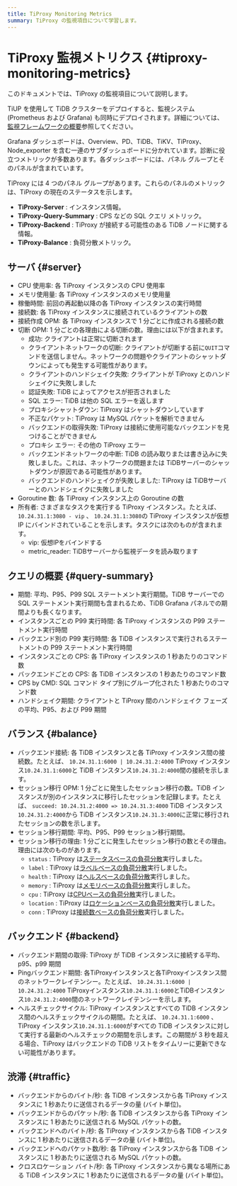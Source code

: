 ```yaml
---
title: TiProxy Monitoring Metrics
summary: TiProxy の監視項目について学習します。
---
```


# TiProxy 監視メトリクス {#tiproxy-monitoring-metrics}

このドキュメントでは、TiProxy の監視項目について説明します。

TiUP を使用して TiDB クラスターをデプロイすると、監視システム (Prometheus および Grafana) も同時にデプロイされます。詳細については、 [監視フレームワークの概要](/tidb-monitoring-framework.md)参照してください。

Grafana ダッシュボードは、Overview、PD、TiDB、TiKV、TiProxy、Node_exporter を含む一連のサブダッシュボードに分かれています。診断に役立つメトリックが多数あります。各ダッシュボードには、パネル グループとそのパネルが含まれています。

TiProxy には 4 つのパネル グループがあります。これらのパネルのメトリックは、TiProxy の現在のステータスを示します。

-   **TiProxy-Server** : インスタンス情報。
-   **TiProxy-Query-Summary** : CPS などの SQL クエリ メトリック。
-   **TiProxy-Backend** : TiProxy が接続する可能性のある TiDB ノードに関する情報。
-   **TiProxy-Balance** : 負荷分散メトリック。

## サーバ {#server}

-   CPU 使用率: 各 TiProxy インスタンスの CPU 使用率
-   メモリ使用量: 各 TiProxy インスタンスのメモリ使用量
-   稼働時間: 前回の再起動以降の各 TiProxy インスタンスの実行時間
-   接続数: 各 TiProxy インスタンスに接続されているクライアントの数
-   接続作成 OPM: 各 TiProxy インスタンスで 1 分ごとに作成される接続の数
-   切断 OPM: 1 分ごとの各理由による切断の数。理由には以下が含まれます。
    -   成功: クライアントは正常に切断されます
    -   クライアントネットワークの切断: クライアントが切断する前に`QUIT`コマンドを送信しません。ネットワークの問題やクライアントのシャットダウンによっても発生する可能性があります。
    -   クライアントのハンドシェイク失敗: クライアントが TiProxy とのハンドシェイクに失敗しました
    -   認証失敗: TiDB によってアクセスが拒否されました
    -   SQL エラー: TiDB は他の SQL エラーを返します
    -   プロキシシャットダウン: TiProxy はシャットダウンしています
    -   不正なパケット: TiProxy は MySQL パケットを解析できません
    -   バックエンドの取得失敗: TiProxy は接続に使用可能なバックエンドを見つけることができません
    -   プロキシ エラー: その他の TiProxy エラー
    -   バックエンドネットワークの中断: TiDB の読み取りまたは書き込みに失敗しました。これは、ネットワークの問題または TiDBサーバーのシャットダウンが原因である可能性があります。
    -   バックエンドのハンドシェイクが失敗しました: TiProxy は TiDBサーバーとのハンドシェイクに失敗しました
-   Goroutine 数: 各 TiProxy インスタンス上の Goroutine の数
-   所有者: さまざまなタスクを実行する TiProxy インスタンス。たとえば、 `10.24.31.1:3080 - vip` 、 `10.24.31.1:3080`の TiProxy インスタンスが仮想 IP にバインドされていることを示します。タスクには次のものが含まれます。
    -   vip: 仮想IPをバインドする
    -   metric_reader: TiDBサーバーから監視データを読み取ります

## クエリの概要 {#query-summary}

-   期間: 平均、P95、P99 SQL ステートメント実行期間。TiDB サーバーでの SQL ステートメント実行期間も含まれるため、TiDB Grafana パネルでの期間よりも長くなります。
-   インスタンスごとの P99 実行時間: 各 TiProxy インスタンスの P99 ステートメント実行時間
-   バックエンド別の P99 実行時間: 各 TiDB インスタンスで実行されるステートメントの P99 ステートメント実行時間
-   インスタンスごとの CPS: 各 TiProxy インスタンスの 1 秒あたりのコマンド数
-   バックエンドごとの CPS: 各 TiDB インスタンスの 1 秒あたりのコマンド数
-   CPS by CMD: SQL コマンド タイプ別にグループ化された 1 秒あたりのコマンド数
-   ハンドシェイク期間: クライアントと TiProxy 間のハンドシェイク フェーズの平均、P95、および P99 期間

## バランス {#balance}

-   バックエンド接続: 各 TiDB インスタンスと各 TiProxy インスタンス間の接続数。たとえば、 `10.24.31.1:6000 | 10.24.31.2:4000` TiProxy インスタンス`10.24.31.1:6000`と TiDB インスタンス`10.24.31.2:4000`間の接続を示します。
-   セッション移行 OPM: 1 分ごとに発生したセッション移行の数。TiDB インスタンスが別のインスタンスに移行したセッションを記録します。たとえば、 `succeed: 10.24.31.2:4000 => 10.24.31.3:4000` TiDB インスタンス`10.24.31.2:4000`から TiDB インスタンス`10.24.31.3:4000`に正常に移行されたセッションの数を示します。
-   セッション移行期間: 平均、P95、P99 セッション移行期間。
-   セッション移行の理由: 1 分ごとに発生したセッション移行の数とその理由。理由には次のものがあります。
    -   `status` : TiProxy は[ステータスベースの負荷分散](/tiproxy/tiproxy-load-balance.md#status-based-load-balancing)実行しました。
    -   `label` : TiProxy は[ラベルベースの負荷分散](/tiproxy/tiproxy-load-balance.md#label-based-load-balancing)実行しました。
    -   `health` : TiProxy は[ヘルスベースの負荷分散](/tiproxy/tiproxy-load-balance.md#health-based-load-balancing)実行しました。
    -   `memory` : TiProxy は[メモリベースの負荷分散](/tiproxy/tiproxy-load-balance.md#memory-based-load-balancing)実行しました。
    -   `cpu` : TiProxy は[CPUベースの負荷分散](/tiproxy/tiproxy-load-balance.md#cpu-based-load-balancing)実行しました。
    -   `location` : TiProxy は[ロケーションベースの負荷分散](/tiproxy/tiproxy-load-balance.md#location-based-load-balancing)実行しました。
    -   `conn` : TiProxy は[接続数ベースの負荷分散](/tiproxy/tiproxy-load-balance.md#connection-count-based-load-balancing)実行しました。

## バックエンド {#backend}

-   バックエンド期間の取得: TiProxy が TiDB インスタンスに接続する平均、p95、p99 期間
-   Pingバックエンド期間: 各TiProxyインスタンスと各TiProxyインスタンス間のネットワークレイテンシー。たとえば、 `10.24.31.1:6000 | 10.24.31.2:4000` TiProxyインスタンス`10.24.31.1:6000`とTiDBインスタンス`10.24.31.2:4000`間のネットワークレイテンシーを示します。
-   ヘルスチェックサイクル: TiProxy インスタンスとすべての TiDB インスタンス間のヘルスチェックサイクルの期間。たとえば、 `10.24.31.1:6000` 、TiProxy インスタンス`10.24.31.1:6000`がすべての TiDB インスタンスに対して実行する最新のヘルスチェックの期間を示します。この期間が 3 秒を超える場合、TiProxy はバックエンドの TiDB リストをタイムリーに更新できない可能性があります。

## 渋滞 {#traffic}

-   バックエンドからのバイト/秒: 各 TiDB インスタンスから各 TiProxy インスタンスに 1 秒あたりに送信されるデータの量 (バイト単位)。
-   バックエンドからのパケット/秒: 各 TiDB インスタンスから各 TiProxy インスタンスに 1 秒あたりに送信される MySQL パケットの数。
-   バックエンドへのバイト/秒: 各 TiProxy インスタンスから各 TiDB インスタンスに 1 秒あたりに送信されるデータの量 (バイト単位)。
-   バックエンドへのパケット数/秒: 各 TiProxy インスタンスから各 TiDB インスタンスに 1 秒あたりに送信される MySQL パケットの数。
-   クロスロケーション バイト/秒: 各 TiProxy インスタンスから異なる場所にある TiDB インスタンスに 1 秒あたりに送信されるデータの量 (バイト単位)。
